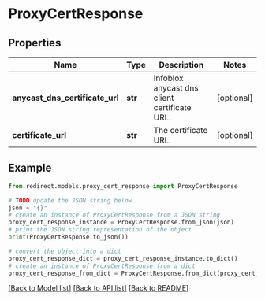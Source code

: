 # ProxyCertResponse


## Properties

Name | Type | Description | Notes
------------ | ------------- | ------------- | -------------
**anycast_dns_certificate_url** | **str** | Infoblox anycast dns client certificate URL. | [optional] 
**certificate_url** | **str** | The certificate URL. | [optional] 

## Example

```python
from redirect.models.proxy_cert_response import ProxyCertResponse

# TODO update the JSON string below
json = "{}"
# create an instance of ProxyCertResponse from a JSON string
proxy_cert_response_instance = ProxyCertResponse.from_json(json)
# print the JSON string representation of the object
print(ProxyCertResponse.to_json())

# convert the object into a dict
proxy_cert_response_dict = proxy_cert_response_instance.to_dict()
# create an instance of ProxyCertResponse from a dict
proxy_cert_response_from_dict = ProxyCertResponse.from_dict(proxy_cert_response_dict)
```
[[Back to Model list]](../README.md#documentation-for-models) [[Back to API list]](../README.md#documentation-for-api-endpoints) [[Back to README]](../README.md)


